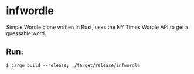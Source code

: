 # infwordle

Simple Wordle clone written in Rust, uses the NY Times Wordle API to get a guessable word.

## Run:
```
$ cargo build --release; ./target/release/infwordle
```

